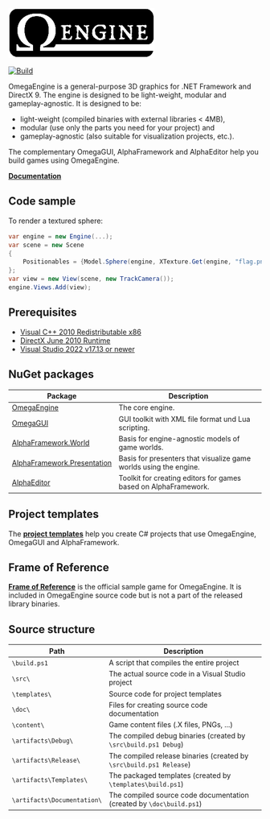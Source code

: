 ![OmegaEngine](logo.png)

[![Build](https://github.com/omegaengine/omegaengine/workflows/Build/badge.svg?branch=master)](https://github.com/omegaengine/omegaengine/actions?query=workflow%3ABuild)

OmegaEngine is a general-purpose 3D graphics for .NET Framework and DirectX 9. The engine is designed to be light-weight, modular and gameplay-agnostic. It is designed to be:

 * light-weight (compiled binaries with external libraries < 4MB),
 * modular (use only the parts you need for your project) and
 * gameplay-agnostic (also suitable for visualization projects, etc.).

The complementary OmegaGUI, AlphaFramework and AlphaEditor help you build games using OmegaEngine.

**[Documentation](https://omegaengine.de/)**

## Code sample

To render a textured sphere:

```csharp
var engine = new Engine(...);
var scene = new Scene
{
    Positionables = {Model.Sphere(engine, XTexture.Get(engine, "flag.png"))}
};
var view = new View(scene, new TrackCamera());
engine.Views.Add(view);
```

## Prerequisites

- [Visual C++ 2010 Redistributable x86](https://www.microsoft.com/en-us/download/details.aspx?id=26999)
- [DirectX June 2010 Runtime](https://www.microsoft.com/en-us/download/details.aspx?id=8109)
- [Visual Studio 2022 v17.13 or newer](https://www.visualstudio.com/downloads/)

## NuGet packages

| Package                                                                                    | Description                                                       |
| ------------------------------------------------------------------------------------------ | ----------------------------------------------------------------- |
| [OmegaEngine](https://www.nuget.org/packages/OmegaEngine/)                                 | The core engine.                                                  |
| [OmegaGUI](https://www.nuget.org/packages/OmegaGUI/)                                       | GUI toolkit with XML file format und Lua scripting.               |
| [AlphaFramework.World](https://www.nuget.org/packages/AlphaFramework.World/)               | Basis for engine-agnostic models of game worlds.                  |
| [AlphaFramework.Presentation](https://www.nuget.org/packages/AlphaFramework.Presentation/) | Basis for presenters that visualize game worlds using the engine. |
| [AlphaEditor](https://www.nuget.org/packages/AlphaEditor/)                                 | Toolkit for creating editors for games based on AlphaFramework.   |

## Project templates

The **[project templates](https://www.nuget.org/packages/OmegaEngine.Templates#readme-body-tab)** help you create C# projects that use OmegaEngine, OmegaGUI and AlphaFramework.

## Frame of Reference

**[Frame of Reference](https://github.com/omegaengine/omegaengine/tree/master/src/FrameOfReference)** is the official sample game for OmegaEngine. It is included in OmegaEngine source code but is not a part of the released library binaries.

## Source structure

| Path                        | Description                                                          |
| --------------------------- | -------------------------------------------------------------------- |
| `\build.ps1`                | A script that compiles the entire project                            |
| `\src\`                     | The actual source code in a Visual Studio project                    |
| `\templates\`               | Source code for project templates                                    |
| `\doc\`                     | Files for creating source code documentation                         |
| `\content\`                 | Game content files (.X files, PNGs, ...)                             |
| `\artifacts\Debug\`         | The compiled debug binaries (created by `\src\build.ps1 Debug`)      |
| `\artifacts\Release\`       | The compiled release binaries (created by `\src\build.ps1 Release`)  |
| `\artifacts\Templates\`     | The packaged templates (created by `\templates\build.ps1`)           |
| `\artifacts\Documentation\` | The compiled source code documentation (created by `\doc\build.ps1`) |
